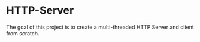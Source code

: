 # HTTP-Server
The goal of this project is to create a multi-threaded HTTP Server and client from scratch.

